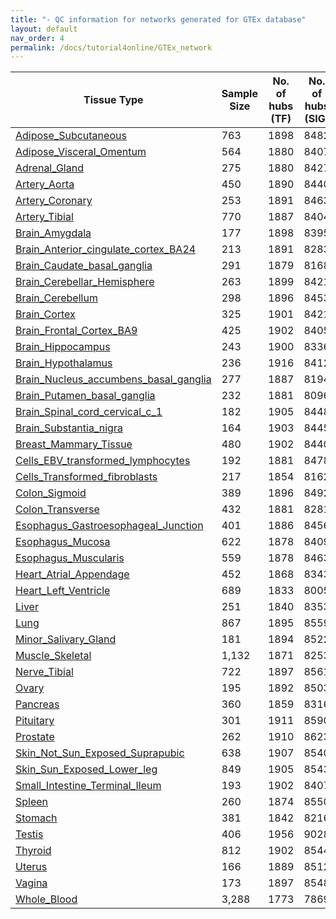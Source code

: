 ```yaml
---
title: "- QC information for networks generated for GTEx database"
layout: default
nav_order: 4
permalink: /docs/tutorial4online/GTEx_network
---
```


| Tissue Type                                                                                           | Sample Size | No. of hubs (TF) | No. of hubs (SIG) | No. of total genes | No. of edges |
|-------------------------------------------------------------------------------------------------------|-------------|------------------|-------------------|--------------------|--------------|
|[Adipose_Subcutaneous](GTEx_network_QC/Adipose_SubcutaneousnetQC.html)| 763 |1898|8482|21478|748106
|[Adipose_Visceral_Omentum](GTEx_network_QC/Adipose_Visceral_OmentumnetQC.html)| 564 |1880|8407|19492|527263
|[Adrenal_Gland](GTEx_network_QC/Adrenal_GlandnetQC.html)| 275 |1880|8427|20817|741880
|[Artery_Aorta](GTEx_network_QC/Artery_AortanetQC.html)| 450 |1890|8440|21533|847886
|[Artery_Coronary](GTEx_network_QC/Artery_CoronarynetQC.html)| 253 |1891|8463|21535|953909
|[Artery_Tibial](GTEx_network_QC/Artery_TibialnetQC.html)| 770 |1887|8404|20991|792675
|[Brain_Amygdala](GTEx_network_QC/Brain_AmygdalanetQC.html)| 177 |1898|8395|19695|577441
|[Brain_Anterior_cingulate_cortex_BA24](GTEx_network_QC/Brain_Anterior_cingulate_cortex_BA24netQC.html)| 213 |1891|8283|19278|541470
|[Brain_Caudate_basal_ganglia](GTEx_network_QC/Brain_Caudate_basal_ganglianetQC.html)| 291 |1879|8168|18362|487432
|[Brain_Cerebellar_Hemisphere](GTEx_network_QC/Brain_Cerebellar_HemispherenetQC.html)| 263 |1899|8421|20411|549276
|[Brain_Cerebellum](GTEx_network_QC/Brain_CerebellumnetQC.html)| 298 |1896|8453|21447|559565
|[Brain_Cortex](GTEx_network_QC/Brain_CortexnetQC.html)| 325 |1901|8421|20101|564814
|[Brain_Frontal_Cortex_BA9](GTEx_network_QC/Brain_Frontal_Cortex_BA9netQC.html)| 425 |1902|8405|19799|557345
|[Brain_Hippocampus](GTEx_network_QC/Brain_HippocampusnetQC.html)| 243 |1900|8336|19296|572179
|[Brain_Hypothalamus](GTEx_network_QC/Brain_HypothalamusnetQC.html)| 236 |1916|8412|19608|561057
|[Brain_Nucleus_accumbens_basal_ganglia](GTEx_network_QC/Brain_Nucleus_accumbens_basal_ganglianetQC.html)| 277 |1887|8194|18763|511001
|[Brain_Putamen_basal_ganglia](GTEx_network_QC/Brain_Putamen_basal_ganglianetQC.html)| 232 |1881|8096|18014|463706
|[Brain_Spinal_cord_cervical_c_1](GTEx_network_QC/Brain_Spinal_cord_cervical_c_1netQC.html)| 182 |1905|8448|19597|588439
|[Brain_Substantia_nigra](GTEx_network_QC/Brain_Substantia_nigranetQC.html)| 164 |1903|8445|19732|549376
|[Breast_Mammary_Tissue](GTEx_network_QC/Breast_Mammary_TissuenetQC.html)| 480 |1902|8440|20395|570403
|[Cells_EBV_transformed_lymphocytes](GTEx_network_QC/Cells_EBV_transformed_lymphocytesnetQC.html)| 192 |1881|8478|21853|970419
|[Cells_Transformed_fibroblasts](GTEx_network_QC/Cells_Transformed_fibroblastsnetQC.html)| 217 |1854|8162|18638|395354
|[Colon_Sigmoid](GTEx_network_QC/Colon_SigmoidnetQC.html)| 389 |1896|8492|21218|845675
|[Colon_Transverse](GTEx_network_QC/Colon_TransversenetQC.html)| 432 |1881|8281|18798|426845
|[Esophagus_Gastroesophageal_Junction](GTEx_network_QC/Esophagus_Gastroesophageal_JunctionnetQC.html)| 401 |1886|8456|20845|747937
|[Esophagus_Mucosa](GTEx_network_QC/Esophagus_MucosanetQC.html)| 622 |1878|8409|19872|523176
|[Esophagus_Muscularis](GTEx_network_QC/Esophagus_MuscularisnetQC.html)| 559 |1878|8463|20684|644457
|[Heart_Atrial_Appendage](GTEx_network_QC/Heart_Atrial_AppendagenetQC.html)| 452 |1868|8343|19064|549378
|[Heart_Left_Ventricle](GTEx_network_QC/Heart_Left_VentriclenetQC.html)| 689 |1833|8005|16946|402611
|[Liver](GTEx_network_QC/LivernetQC.html)| 251 |1840|8353|19655|685787
|[Lung](GTEx_network_QC/LungnetQC.html)| 867 |1895|8559|22000|674020
|[Minor_Salivary_Gland](GTEx_network_QC/Minor_Salivary_GlandnetQC.html)| 181 |1894|8522|21241|706291
|[Muscle_Skeletal](GTEx_network_QC/Muscle_SkeletalnetQC.html)| 1,132 |1871|8253|18880|455219
|[Nerve_Tibial](GTEx_network_QC/Nerve_TibialnetQC.html)| 722 |1897|8561|22805|716865
|[Ovary](GTEx_network_QC/OvarynetQC.html)| 195 |1892|8503|22360|987284
|[Pancreas](GTEx_network_QC/PancreasnetQC.html)| 360 |1859|8316|18124|465621
|[Pituitary](GTEx_network_QC/PituitarynetQC.html)| 301 |1911|8590|22601|846479
|[Prostate](GTEx_network_QC/ProstatenetQC.html)| 262 |1910|8623|22137|847158
|[Skin_Not_Sun_Exposed_Suprapubic](GTEx_network_QC/Skin_Not_Sun_Exposed_SuprapubicnetQC.html)| 638 |1907|8540|21712|718220
|[Skin_Sun_Exposed_Lower_leg](GTEx_network_QC/Skin_Sun_Exposed_Lower_legnetQC.html)| 849 |1905|8543|21463|630414
|[Small_Intestine_Terminal_Ileum](GTEx_network_QC/Small_Intestine_Terminal_IleumnetQC.html)| 193 |1902|8407|19777|502693
|[Spleen](GTEx_network_QC/SpleennetQC.html)| 260 |1874|8550|22109|762506
|[Stomach](GTEx_network_QC/StomachnetQC.html)| 381 |1842|8216|18273|465055
|[Testis](GTEx_network_QC/TestisnetQC.html)| 406 |1956|9028|25531|598255
|[Thyroid](GTEx_network_QC/ThyroidnetQC.html)| 812 |1902|8544|22642|739934
|[Uterus](GTEx_network_QC/UterusnetQC.html)| 166 |1889|8512|22088|924647
|[Vagina](GTEx_network_QC/VaginanetQC.html)| 173 |1897|8548|21583|707535
|[Whole_Blood](GTEx_network_QC/Whole_BloodnetQC.html)| 3,288 |1773|7869|17011|307150